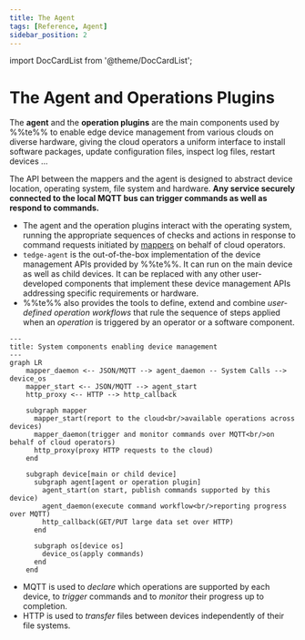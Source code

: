 ```yaml
---
title: The Agent
tags: [Reference, Agent]
sidebar_position: 2
---
```


import DocCardList from '@theme/DocCardList';

# The Agent and Operations Plugins

The __agent__ and the __operation plugins__ are the main components used by %%te%%
to enable edge device management from various clouds on diverse hardware,
giving the cloud operators a uniform interface to install software packages,
update configuration files, inspect log files, restart devices ...

The API between the mappers and the agent is designed to abstract device location, operating system, file system and hardware.
__Any service securely connected to the local MQTT bus can trigger commands as well as respond to commands.__

- The agent and the operation plugins interact with the operating system,
  running the appropriate sequences of checks and actions
  in response to command requests initiated by [mappers](../mappers) on behalf of cloud operators.
- `tedge-agent` is the out-of-the-box implementation of the device management APIs provided by %%te%%.
  It can run on the main device as well as child devices.
  It can be replaced with any other user-developed components that implement these device management APIs 
  addressing specific requirements or hardware.
- %%te%% also provides the tools to define, extend and combine *user-defined operation workflows*
  that rule the sequence of steps applied when an *operation* is triggered by an operator or a software component.

```mermaid
---
title: System components enabling device management
---
graph LR
    mapper_daemon <-- JSON/MQTT --> agent_daemon -- System Calls --> device_os
    mapper_start <-- JSON/MQTT --> agent_start
    http_proxy <-- HTTP --> http_callback

    subgraph mapper
      mapper_start(report to the cloud<br/>available operations across devices)
      mapper_daemon(trigger and monitor commands over MQTT<br/>on behalf of cloud operators)
      http_proxy(proxy HTTP requests to the cloud)
    end
    
    subgraph device[main or child device]
      subgraph agent[agent or operation plugin]
        agent_start(on start, publish commands supported by this device)
        agent_daemon(execute command workflow<br/>reporting progress over MQTT)
        http_callback(GET/PUT large data set over HTTP)
      end
  
      subgraph os[device os]
        device_os(apply commands)
      end
    end
```

- MQTT is used to *declare* which operations are supported by each device,
  to *trigger* commands and to *monitor* their progress up to completion.
- HTTP is used to *transfer* files between devices independently of their file systems.

<DocCardList />